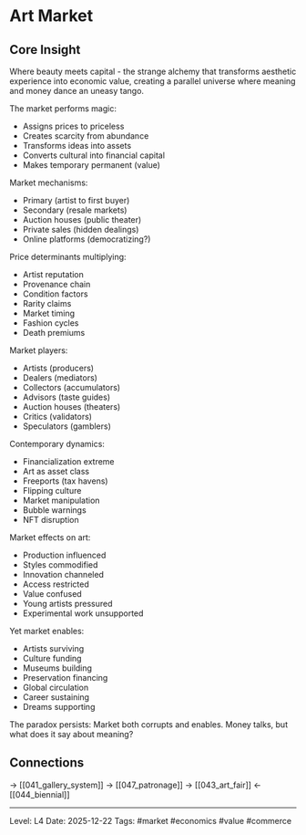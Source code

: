 # Art Market

## Core Insight
Where beauty meets capital - the strange alchemy that transforms aesthetic experience into economic value, creating a parallel universe where meaning and money dance an uneasy tango.

The market performs magic:
- Assigns prices to priceless
- Creates scarcity from abundance
- Transforms ideas into assets
- Converts cultural into financial capital
- Makes temporary permanent (value)

Market mechanisms:
- Primary (artist to first buyer)
- Secondary (resale markets)
- Auction houses (public theater)
- Private sales (hidden dealings)
- Online platforms (democratizing?)

Price determinants multiplying:
- Artist reputation
- Provenance chain
- Condition factors
- Rarity claims
- Market timing
- Fashion cycles
- Death premiums

Market players:
- Artists (producers)
- Dealers (mediators)
- Collectors (accumulators)
- Advisors (taste guides)
- Auction houses (theaters)
- Critics (validators)
- Speculators (gamblers)

Contemporary dynamics:
- Financialization extreme
- Art as asset class
- Freeports (tax havens)
- Flipping culture
- Market manipulation
- Bubble warnings
- NFT disruption

Market effects on art:
- Production influenced
- Styles commodified
- Innovation channeled
- Access restricted
- Value confused
- Young artists pressured
- Experimental work unsupported

Yet market enables:
- Artists surviving
- Culture funding
- Museums building
- Preservation financing
- Global circulation
- Career sustaining
- Dreams supporting

The paradox persists: Market both corrupts and enables. Money talks, but what does it say about meaning?

## Connections
→ [[041_gallery_system]]
→ [[047_patronage]]
→ [[043_art_fair]]
← [[044_biennial]]

---
Level: L4
Date: 2025-12-22
Tags: #market #economics #value #commerce